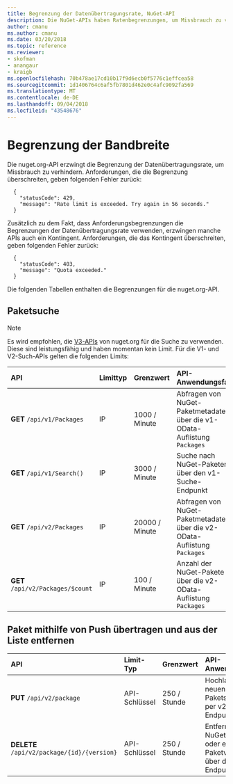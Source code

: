 ```yaml
---
title: Begrenzung der Datenübertragungsrate, NuGet-API
description: Die NuGet-APIs haben Ratenbegrenzungen, um Missbrauch zu verhindern.
author: cmanu
ms.author: cmanu
ms.date: 03/20/2018
ms.topic: reference
ms.reviewer:
- skofman
- anangaur
- kraigb
ms.openlocfilehash: 70b478ae17cd10b17f9d6ecb0f5776c1effcea58
ms.sourcegitcommit: 1d1406764c6af5fb7801d462e0c4afc9092fa569
ms.translationtype: MT
ms.contentlocale: de-DE
ms.lasthandoff: 09/04/2018
ms.locfileid: "43548676"
---
```

# <a name="rate-limits"></a>Begrenzung der Bandbreite

Die nuget.org-API erzwingt die Begrenzung der Datenübertragungsrate, um Missbrauch zu verhindern. Anforderungen, die die Begrenzung überschreiten, geben folgenden Fehler zurück:

  ~~~
    {
      "statusCode": 429,
      "message": "Rate limit is exceeded. Try again in 56 seconds."
    }
  ~~~

Zusätzlich zu dem Fakt, dass Anforderungsbegrenzungen die Begrenzungen der Datenübertragungsrate verwenden, erzwingen manche APIs auch ein Kontingent. Anforderungen, die das Kontingent überschreiten, geben folgenden Fehler zurück:

  ~~~
    {
      "statusCode": 403,
      "message": "Quota exceeded."
    }
  ~~~

Die folgenden Tabellen enthalten die Begrenzungen für die nuget.org-API.

## <a name="package-search"></a>Paketsuche

> [!Note]
> Es wird empfohlen, die [V3-APIs](https://docs.microsoft.com/nuget/api/search-query-service-resource) von nuget.org für die Suche zu verwenden. Diese sind leistungsfähig und haben momentan kein Limit. Für die V1- und V2-Such-APIs gelten die folgenden Limits:


| API | Limittyp | Grenzwert | API-Anwendungsfall |
|:---|:---|:---|:---|
**GET** `/api/v1/Packages` | IP | 1000 / Minute | Abfragen von NuGet-Paketmetadaten über die v1-OData-Auflistung `Packages`|
**GET** `/api/v1/Search()` | IP | 3000 / Minute | Suche nach NuGet-Paketen über den v1-Suche-Endpunkt |
**GET** `/api/v2/Packages` | IP | 20000 / Minute | Abfragen von NuGet-Paketmetadaten über die v2-OData-Auflistung `Packages` |
**GET** `/api/v2/Packages/$count` | IP | 100 / Minute | Anzahl der NuGet-Pakete über die v2-OData-Auflistung `Packages` |

## <a name="package-push-and-unlist"></a>Paket mithilfe von Push übertragen und aus der Liste entfernen

| API | Limit-Typ | Grenzwert | API-Anwendungsfall |
|:---|:---|:---|:--- |
**PUT** `/api/v2/package` | API-Schlüssel | 250 / Stunde | Hochladen eines neuen NuGet-Pakets (Version) per v2-Push-Endpunkt
**DELETE** `/api/v2/package/{id}/{version}` | API-Schlüssel | 250 / Stunde | Entfernen eines NuGet-Pakets oder einer Paketversion über den v2-Endpunkt
